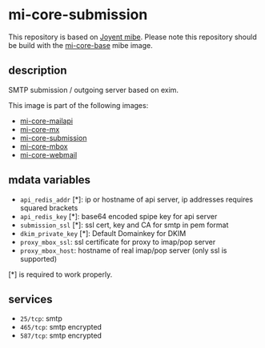 # mi-core-submission

This repository is based on [Joyent mibe](https://github.com/joyent/mibe). Please note this repository should be build with the [mi-core-base](https://github.com/skylime/mi-core-base) mibe image.

## description

SMTP submission / outgoing server based on exim.

This image is part of the following images:

- [mi-core-mailapi](https://github.com/skylime/mi-core-mailapi)
- [mi-core-mx](https://github.com/skylime/mi-core-mx)
- [mi-core-submission](https://github.com/skylime/mi-core-submission)
- [mi-core-mbox](https://github.com/skylime/mi-core-mbox)
- [mi-core-webmail](://github.com/skylime/mi-core-webmail)

## mdata variables

- `api_redis_addr` [*]: ip or hostname of api server, ip addresses requires squared brackets
- `api_redis_key` [*]: base64 encoded spipe key for api server
- `submission_ssl` [*]: ssl cert, key and CA for smtp in pem format
- `dkim_private_key` [*]: Default Domainkey for DKIM
- `proxy_mbox_ssl`: ssl certificate for proxy to imap/pop server
- `proxy_mbox_host`: hostname of real imap/pop server (only ssl is supported)

[*] is required to work properly.

## services

- `25/tcp`: smtp
- `465/tcp`: smtp encrypted
- `587/tcp`: smtp encrypted
